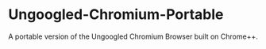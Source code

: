 # Ungoogled-Chromium-Portable
A portable version of the Ungoogled Chromium Browser built on Chrome++.

